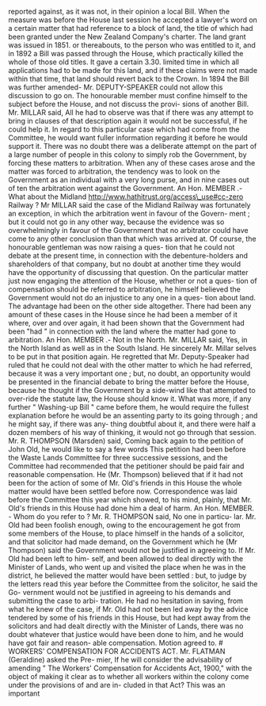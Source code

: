 reported against, as it was not, in their opinion a local Bill. When the measure was before the House last session he accepted a lawyer's word on a certain matter that had reference to a block of land, the title of which had been granted under the New Zealand Company's charter. The land grant was issued in 1851. or thereabouts, to the person who was entitled to it, and in 1892 a Bill was passed through the House, which practically killed the whole of those old titles. It gave a certain 3.30. limited time in which all applications had to be made for this land, and if these claims were not made within that time, that land should revert back to the Crown. In 1894 the Bill was further amended- Mr. DEPUTY-SPEAKER could not allow this discussion to go on. The honourable member must confine himself to the subject before the House, and not discuss the provi- sions of another Bill. Mr. MILLAR said, All he had to observe was that if there was any attempt to bring in clauses of that description again it would not be successful, if he could help it. In regard to this particular case which had come from the Committee, he would want fuller information regarding it before he would support it. There was no doubt there was a deliberate attempt on the part of a large number of people in this colony to simply rob the Government, by forcing these matters to arbitration. When any of these cases arose and the matter was forced to arbitration, the tendency was to look on the Government as an individual with a very long purse, and in nine cases out of ten the arbitration went against the Government. An Hon. MEMBER .- What about the Midland http://www.hathitrust.org/access\_use#cc-zero Railway ? Mr MILLAR said the case of the Midland Railway was fortunately an exception, in which the arbitration went in favour of the Govern- ment ; but it could not go in any other way, because the evidence was so overwhelmingly in favour of the Government that no arbitrator could have come to any other conclusion than that which was arrived at. Of course, the honourable gentleman was now raising a ques- tion that he could not debate at the present time, in connection with the debenture-holders and shareholders of that company, but no doubt at another time they would have the opportunity of discussing that question. On the particular matter just now engaging the attention of the House, whether or not a ques- tion of compensation should be referred to arbitration, he himself believed the Government would not do an injustice to any one in a ques- tion about land. The advantage had been on the other side altogether. There had been any amount of these cases in the House since he had been a member of it where, over and over again, it had been shown that the Government had been "had " in connection with the land where the matter had gone to arbitration. An Hon. MEMBER .- Not in the North. Mr. MILLAR said, Yes, in the North Island as well as in the South Island. He sincerely Mr. Millar selves to be put in that position again. He regretted that Mr. Deputy-Speaker had ruled that he could not deal with the other matter to which he had referred, because it was a very important one ; but, no doubt, an opportunity would be presented in the financial debate to bring the matter before the House, because he thought if the Government by a side-wind like that attempted to over-ride the statute law, the House should know it. What was more, if any further " Washing-up Bill " came before them, he would require the fullest explanation before he would be an assenting party to its going through ; and he might say, if there was any- thing doubtful about it, and there were half a dozen members of his way of thinking, it would not go through that session. Mr. R. THOMPSON (Marsden) said, Coming back again to the petition of John Old, he would like to say a few words This petition had been before the Waste Lands Committee for three successive sessions, and the Committee had recommended that the petitioner should be paid fair and reasonable compensation. He (Mr. Thompson) believed that if it had not been for the action of some of Mr. Old's friends in this House the whole matter would have been settled before now. Correspondence was laid before the Committee this year which showed, to his mind, plainly, that Mr. Old's friends in this House had done him a deal of harm. An Hon. MEMBER. - Whom do you refer to ? Mr. R. THOMPSON said, No one in particu- lar. Mr. Old had been foolish enough, owing to the encouragement he got from some members of the House, to place himself in the hands of a solicitor, and that solicitor had made demand, on the Government which he (Mr Thompson) said the Government would not be justified in agreeing to. If Mr. Old had been left to him- self, and been allowed to deal directly with the Minister of Lands, who went up and visited the place when he was in the district, he believed the matter would have been settled : but, to judge by the letters read this year before the Committee from the solicitor, he said the Go- vernment would not be justified in agreeing to his demands and submitting the case to arbi- tration. He had no hesitation in saving, from what he knew of the case, if Mr. Old had not been led away by the advice tendered by some of his friends in this House, but had kept away from the solicitors and had dealt directly with the Minister of Lands, there was no doubt whatever that justice would have been done to him, and he would have got fair and reason- able compensation. Motion agreed to. # WORKERS' COMPENSATION FOR ACCIDENTS ACT. Mr. FLATMAN (Geraldine) asked the Pre- mier, If he will consider the advisability of amending " The Workers' Compensation for Accidents Act, 1900," with the object of making it clear as to whether all workers within the colony come under the provisions of and are in- cluded in that Act? This was an important 